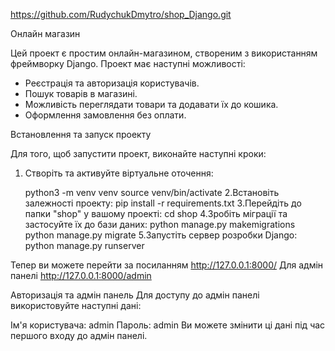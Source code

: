 https://github.com/RudychukDmytro/shop_Django.git

Онлайн магазин 

Цей проект є простим онлайн-магазином, створеним з використанням фреймворку Django. Проект має наступні можливості:

- Реєстрація та авторизація користувачів.
- Пошук товарів в магазині.
- Можливість переглядати товари та додавати їх до кошика.
- Оформлення замовлення без оплати.

Встановлення та запуск проекту

Для того, щоб запустити проект, виконайте наступні кроки:

1. Створіть та активуйте віртуальне оточення:

   python3 -m venv venv
   source venv/bin/activate
2.Встановіть залежності проекту:
  pip install -r requirements.txt
3.Перейдіть до папки "shop" у вашому проекті:
  cd shop
4.Зробіть міграції та застосуйте їх до бази даних:
  python manage.py makemigrations
  python manage.py migrate
5.Запустіть сервер розробки Django:
  python manage.py runserver

Тепер ви можете перейти за посиланням http://127.0.0.1:8000/ 
Для адмін панелі http://127.0.0.1:8000/admin


Авторизація та адмін панель
Для доступу до адмін панелі використовуйте наступні дані:

Ім'я користувача: admin
Пароль: admin
Ви можете змінити ці дані під час першого входу до адмін панелі.







